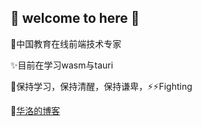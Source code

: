 ## 👋 welcome to here 👋

🤔中国教育在线前端技术专家

✨目前在学习wasm与tauri

💬保持学习，保持清醒，保持谦卑，⚡⚡Fighting

💬[华洛的博客](https://www.900t.cn)

